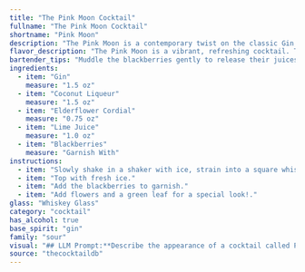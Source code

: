 ```yaml
---
title: "The Pink Moon Cocktail"
fullname: "The Pink Moon Cocktail"
shortname: "Pink Moon"
description: "The Pink Moon is a contemporary twist on the classic Gin Sour family.  Drawing inspiration from the floral and fruity notes of the Gin Sour, it incorporates modern flavors like coconut and elderflower, resulting in a light and refreshing cocktail perfect for warm weather sipping. "
flavor_description: "The Pink Moon is a vibrant, refreshing cocktail. The gin provides a crisp, juniper-forward base, while the coconut liqueur adds a touch of tropical sweetness. Elderflower cordial contributes floral notes and a delicate sweetness, balanced by the tartness of lime juice. Blackberries offer a juicy, slightly tart counterpoint, creating a complex and delightful flavor profile. "
bartender_tips: "Muddle the blackberries gently to release their juices, but avoid crushing the seeds. Use a good quality gin for a brighter flavor.  Chill all ingredients beforehand for a perfectly refreshing cocktail. Shake well with ice to ensure proper dilution and a silky texture. Garnish with a blackberry and a lime wheel."
ingredients:
  - item: "Gin"
    measure: "1.5 oz"
  - item: "Coconut Liqueur"
    measure: "1.5 oz"
  - item: "Elderflower Cordial"
    measure: "0.75 oz"
  - item: "Lime Juice"
    measure: "1.0 oz"
  - item: "Blackberries"
    measure: "Garnish With"
instructions:
  - item: "Slowly shake in a shaker with ice, strain into a square whiskey glass."
  - item: "Top with fresh ice."
  - item: "Add the blackberries to garnish."
  - item: "Add flowers and a green leaf for a special look!."
glass: "Whiskey Glass"
category: "cocktail"
has_alcohol: true
base_spirit: "gin"
family: "sour"
visual: "## LLM Prompt:**Describe the appearance of a cocktail called Pink Moon using the following ingredients:*** Gin (clear, slightly oily)* Coconut Liqueur (creamy white)* Elderflower Cordial (pale yellow, slightly viscous)* Lime Juice (clear, slightly tart)* Blackberries (deep purple/black, slightly bruised)**The drink should have a vibrant pink hue.  Focus on the following elements:*** **Color:** Describe the overall color of the drink, including its intensity and any variations or gradients.* **Texture:**  Is the drink clear, cloudy, or layered?  What about the presence of bubbles or foam? * **Garnish:** Describe any garnishes used, including color, texture, and shape. Consider whether they float or sink.* **Overall Impression:** What is the overall feeling or mood evoked by the drink's appearance? Is it elegant, playful, refreshing, or inviting? **Example response:**The Pink Moon shimmers like a sunset in a glass. Its vibrant, almost fuchsia pink hue is punctuated by tiny bubbles rising from the depths, creating a soft, effervescent texture. A single blackberry, its dark skin glistening with dew, rests on the rim, adding a touch of rustic charm. The overall impression is one of playful elegance, a sophisticated yet whimsical cocktail perfect for a summer evening. "
source: "thecocktaildb"
---
```


